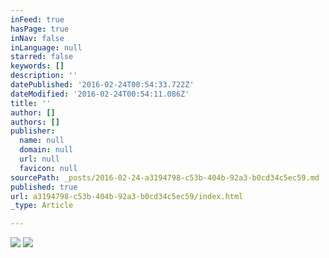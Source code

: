 ```yaml
---
inFeed: true
hasPage: true
inNav: false
inLanguage: null
starred: false
keywords: []
description: ''
datePublished: '2016-02-24T00:54:33.722Z'
dateModified: '2016-02-24T00:54:11.086Z'
title: ''
author: []
authors: []
publisher:
  name: null
  domain: null
  url: null
  favicon: null
sourcePath: _posts/2016-02-24-a3194798-c53b-404b-92a3-b0cd34c5ec59.md
published: true
url: a3194798-c53b-404b-92a3-b0cd34c5ec59/index.html
_type: Article

---
```

![](https://the-grid-user-content.s3-us-west-2.amazonaws.com/e1f92d4f-03a8-48cb-bbda-8f5127b2c939.jpg)
![](https://the-grid-user-content.s3-us-west-2.amazonaws.com/fbbbd546-db15-41cb-a414-12fcdcd0d945.jpg)